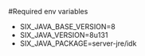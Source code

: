 #Required env variables


- SIX_JAVA_BASE_VERSION=8
- SIX_JAVA_VERSION=8u131
- SIX_JAVA_PACKAGE=server-jre/idk

